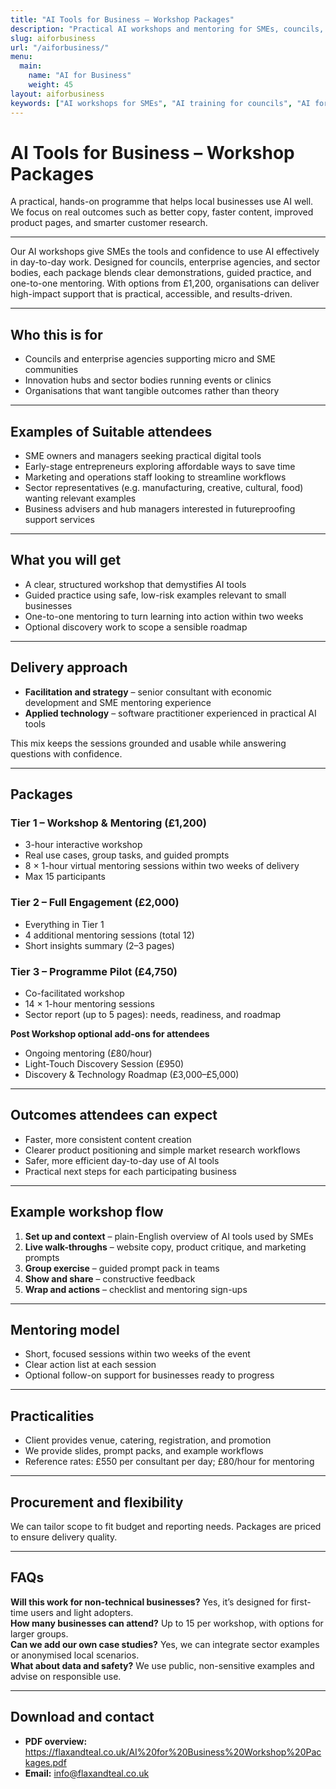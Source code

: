 ```yaml
---
title: "AI Tools for Business – Workshop Packages"
description: "Practical AI workshops and mentoring for SMEs, councils, and enterprise agencies. Hands-on, sector-aware, budget-sensible."
slug: aiforbusiness
url: "/aiforbusiness/"
menu:
  main:
    name: "AI for Business"
    weight: 45
layout: aiforbusiness
keywords: ["AI workshops for SMEs", "AI training for councils", "AI for business growth", "digital transformation workshops", "AI mentoring", "AI tools for small business", "AI consultancy Northern Ireland", "enterprise agency AI support", "AI for local businesses", "ChatGPT training for SMEs"]
---
```


# AI Tools for Business – Workshop Packages

A practical, hands-on programme that helps local businesses use AI well. We focus on real outcomes such as better copy, faster content, improved product pages, and smarter customer research.

---

Our AI workshops give SMEs the tools and confidence to use AI effectively in day-to-day work. Designed for councils, enterprise agencies, and sector bodies, each package blends clear demonstrations, guided practice, and one-to-one mentoring. With options from £1,200, organisations can deliver high-impact support that is practical, accessible, and results-driven.

---

## Who this is for
- Councils and enterprise agencies supporting micro and SME communities
- Innovation hubs and sector bodies running events or clinics
- Organisations that want tangible outcomes rather than theory

---

## Examples of Suitable attendees
- SME owners and managers seeking practical digital tools
- Early-stage entrepreneurs exploring affordable ways to save time
- Marketing and operations staff looking to streamline workflows
- Sector representatives (e.g. manufacturing, creative, cultural, food) wanting relevant examples
- Business advisers and hub managers interested in futureproofing support services

---

## What you will get
- A clear, structured workshop that demystifies AI tools
- Guided practice using safe, low-risk examples relevant to small businesses
- One-to-one mentoring to turn learning into action within two weeks
- Optional discovery work to scope a sensible roadmap

---

## Delivery approach
- **Facilitation and strategy** – senior consultant with economic development and SME mentoring experience
- **Applied technology** – software practitioner experienced in practical AI tools

This mix keeps the sessions grounded and usable while answering questions with confidence.

---

## Packages

### Tier 1 – Workshop & Mentoring (£1,200)
- 3-hour interactive workshop
- Real use cases, group tasks, and guided prompts
- 8 × 1-hour virtual mentoring sessions within two weeks of delivery
- Max 15 participants

### Tier 2 – Full Engagement (£2,000)
- Everything in Tier 1
- 4 additional mentoring sessions (total 12)
- Short insights summary (2–3 pages)

### Tier 3 – Programme Pilot (£4,750)
- Co-facilitated workshop
- 14 × 1-hour mentoring sessions
- Sector report (up to 5 pages): needs, readiness, and roadmap

**Post Workshop optional add-ons for attendees**
- Ongoing mentoring (£80/hour)
- Light-Touch Discovery Session (£950)
- Discovery & Technology Roadmap (£3,000–£5,000)

---

## Outcomes attendees can expect
- Faster, more consistent content creation
- Clearer product positioning and simple market research workflows
- Safer, more efficient day-to-day use of AI tools
- Practical next steps for each participating business

---

## Example workshop flow
1. **Set up and context** – plain-English overview of AI tools used by SMEs
2. **Live walk-throughs** – website copy, product critique, and marketing prompts
3. **Group exercise** – guided prompt pack in teams
4. **Show and share** – constructive feedback
5. **Wrap and actions** – checklist and mentoring sign-ups

---

## Mentoring model
- Short, focused sessions within two weeks of the event
- Clear action list at each session
- Optional follow-on support for businesses ready to progress

---

## Practicalities
- Client provides venue, catering, registration, and promotion
- We provide slides, prompt packs, and example workflows
- Reference rates: £550 per consultant per day; £80/hour for mentoring

---

## Procurement and flexibility
We can tailor scope to fit budget and reporting needs. Packages are priced to ensure delivery quality.

---

## FAQs
**Will this work for non-technical businesses?**  Yes, it’s designed for first-time users and light adopters.  
**How many businesses can attend?**  Up to 15 per workshop, with options for larger groups.  
**Can we add our own case studies?**  Yes, we can integrate sector examples or anonymised local scenarios.  
**What about data and safety?**  We use public, non-sensitive examples and advise on responsible use.

---

## Download and contact
- **PDF overview:** https://flaxandteal.co.uk/AI%20for%20Business%20Workshop%20Packages.pdf  
- **Email:** info@flaxandteal.co.uk

